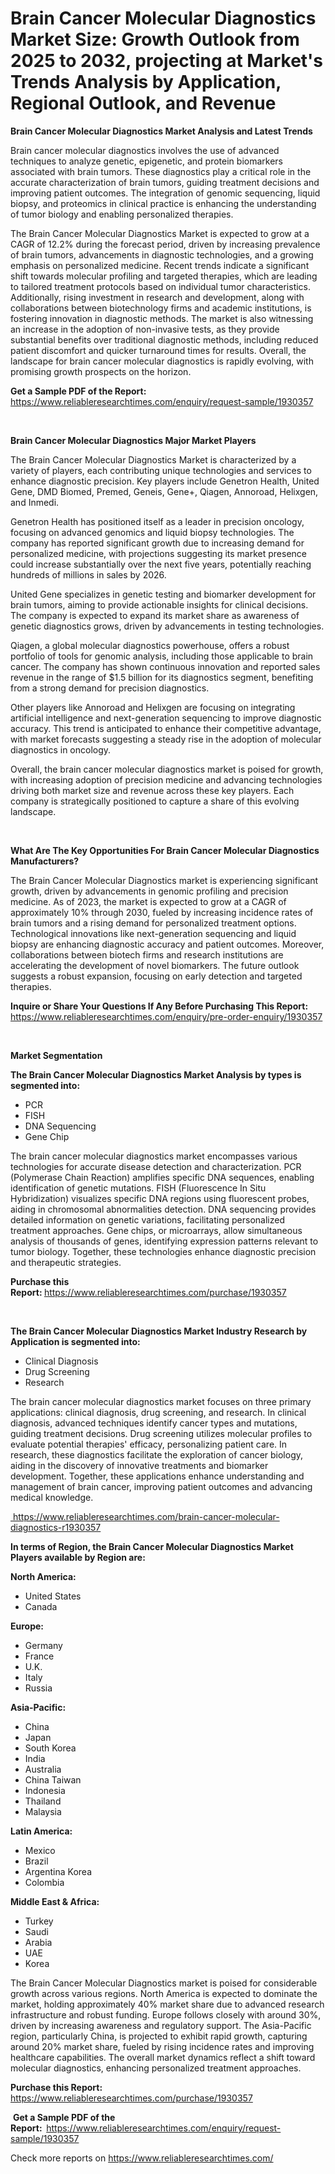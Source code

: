 <p><h1>Brain Cancer Molecular Diagnostics Market Size: Growth Outlook from 2025 to 2032, projecting at Market's Trends Analysis by Application, Regional Outlook, and Revenue</h1></p><p><strong>Brain Cancer Molecular Diagnostics Market Analysis and Latest Trends</strong></p>
<p><p>Brain cancer molecular diagnostics involves the use of advanced techniques to analyze genetic, epigenetic, and protein biomarkers associated with brain tumors. These diagnostics play a critical role in the accurate characterization of brain tumors, guiding treatment decisions and improving patient outcomes. The integration of genomic sequencing, liquid biopsy, and proteomics in clinical practice is enhancing the understanding of tumor biology and enabling personalized therapies.</p><p>The Brain Cancer Molecular Diagnostics Market is expected to grow at a CAGR of 12.2% during the forecast period, driven by increasing prevalence of brain tumors, advancements in diagnostic technologies, and a growing emphasis on personalized medicine. Recent trends indicate a significant shift towards molecular profiling and targeted therapies, which are leading to tailored treatment protocols based on individual tumor characteristics. Additionally, rising investment in research and development, along with collaborations between biotechnology firms and academic institutions, is fostering innovation in diagnostic methods. The market is also witnessing an increase in the adoption of non-invasive tests, as they provide substantial benefits over traditional diagnostic methods, including reduced patient discomfort and quicker turnaround times for results. Overall, the landscape for brain cancer molecular diagnostics is rapidly evolving, with promising growth prospects on the horizon.</p></p>
<p><strong>Get a Sample PDF of the Report:&nbsp;</strong> <a href="https://www.reliableresearchtimes.com/enquiry/request-sample/1930357?utm_campaign=2740&utm_medium=2&utm_source=Github&utm_content=ia&utm_term=29032025&utm_id=brain-cancer-molecular-diagnostics">https://www.reliableresearchtimes.com/enquiry/request-sample/1930357</a></p>
<p>&nbsp;</p>
<p><strong>Brain Cancer Molecular Diagnostics Major Market Players</strong></p>
<p><p>The Brain Cancer Molecular Diagnostics Market is characterized by a variety of players, each contributing unique technologies and services to enhance diagnostic precision. Key players include Genetron Health, United Gene, DMD Biomed, Premed, Geneis, Gene+, Qiagen, Annoroad, Helixgen, and Inmedi.</p><p>Genetron Health has positioned itself as a leader in precision oncology, focusing on advanced genomics and liquid biopsy technologies. The company has reported significant growth due to increasing demand for personalized medicine, with projections suggesting its market presence could increase substantially over the next five years, potentially reaching hundreds of millions in sales by 2026.</p><p>United Gene specializes in genetic testing and biomarker development for brain tumors, aiming to provide actionable insights for clinical decisions. The company is expected to expand its market share as awareness of genetic diagnostics grows, driven by advancements in testing technologies.</p><p>Qiagen, a global molecular diagnostics powerhouse, offers a robust portfolio of tools for genomic analysis, including those applicable to brain cancer. The company has shown continuous innovation and reported sales revenue in the range of $1.5 billion for its diagnostics segment, benefiting from a strong demand for precision diagnostics.</p><p>Other players like Annoroad and Helixgen are focusing on integrating artificial intelligence and next-generation sequencing to improve diagnostic accuracy. This trend is anticipated to enhance their competitive advantage, with market forecasts suggesting a steady rise in the adoption of molecular diagnostics in oncology.</p><p>Overall, the brain cancer molecular diagnostics market is poised for growth, with increasing adoption of precision medicine and advancing technologies driving both market size and revenue across these key players. Each company is strategically positioned to capture a share of this evolving landscape.</p></p>
<p>&nbsp;</p>
<p><strong>What Are The Key Opportunities For Brain Cancer Molecular Diagnostics Manufacturers?</strong></p>
<p><p>The Brain Cancer Molecular Diagnostics market is experiencing significant growth, driven by advancements in genomic profiling and precision medicine. As of 2023, the market is expected to grow at a CAGR of approximately 10% through 2030, fueled by increasing incidence rates of brain tumors and a rising demand for personalized treatment options. Technological innovations like next-generation sequencing and liquid biopsy are enhancing diagnostic accuracy and patient outcomes. Moreover, collaborations between biotech firms and research institutions are accelerating the development of novel biomarkers. The future outlook suggests a robust expansion, focusing on early detection and targeted therapies.</p></p>
<p><strong>Inquire or Share Your Questions If Any Before Purchasing This Report:</strong> <a href="https://www.reliableresearchtimes.com/enquiry/pre-order-enquiry/1930357?utm_campaign=2740&utm_medium=2&utm_source=Github&utm_content=ia&utm_term=29032025&utm_id=brain-cancer-molecular-diagnostics">https://www.reliableresearchtimes.com/enquiry/pre-order-enquiry/1930357</a></p>
<p>&nbsp;</p>
<p><strong>Market Segmentation</strong></p>
<p><strong>The Brain Cancer Molecular Diagnostics Market Analysis by types is segmented into:</strong></p>
<p><ul><li>PCR</li><li>FISH</li><li>DNA Sequencing</li><li>Gene Chip</li></ul></p>
<p><p>The brain cancer molecular diagnostics market encompasses various technologies for accurate disease detection and characterization. PCR (Polymerase Chain Reaction) amplifies specific DNA sequences, enabling identification of genetic mutations. FISH (Fluorescence In Situ Hybridization) visualizes specific DNA regions using fluorescent probes, aiding in chromosomal abnormalities detection. DNA sequencing provides detailed information on genetic variations, facilitating personalized treatment approaches. Gene chips, or microarrays, allow simultaneous analysis of thousands of genes, identifying expression patterns relevant to tumor biology. Together, these technologies enhance diagnostic precision and therapeutic strategies.</p></p>
<p><strong>Purchase this Report:&nbsp;</strong><a href="https://www.reliableresearchtimes.com/purchase/1930357?utm_campaign=2740&utm_medium=2&utm_source=Github&utm_content=ia&utm_term=29032025&utm_id=brain-cancer-molecular-diagnostics">https://www.reliableresearchtimes.com/purchase/1930357</a></p>
<p>&nbsp;</p>
<p><strong>The Brain Cancer Molecular Diagnostics Market Industry Research by Application is segmented into:</strong></p>
<p><ul><li>Clinical Diagnosis</li><li>Drug Screening</li><li>Research</li></ul></p>
<p><p>The brain cancer molecular diagnostics market focuses on three primary applications: clinical diagnosis, drug screening, and research. In clinical diagnosis, advanced techniques identify cancer types and mutations, guiding treatment decisions. Drug screening utilizes molecular profiles to evaluate potential therapies' efficacy, personalizing patient care. In research, these diagnostics facilitate the exploration of cancer biology, aiding in the discovery of innovative treatments and biomarker development. Together, these applications enhance understanding and management of brain cancer, improving patient outcomes and advancing medical knowledge.</p></p>
<p><a href="https://www.reliableresearchtimes.com/brain-cancer-molecular-diagnostics-r1930357?utm_campaign=2740&utm_medium=2&utm_source=Github&utm_content=ia&utm_term=29032025&utm_id=brain-cancer-molecular-diagnostics">&nbsp;https://www.reliableresearchtimes.com/brain-cancer-molecular-diagnostics-r1930357</a></p>
<p><strong>In terms of Region, the Brain Cancer Molecular Diagnostics Market Players available by Region are:</strong></p>
<p>
    <p> <strong> North America: </strong>
        <ul>
            <li>United States</li>
            <li>Canada</li>
        </ul>
        </p> 
    <p> <strong> Europe: </strong>
        <ul>
            <li>Germany</li>
            <li>France</li>
            <li>U.K.</li>
            <li>Italy</li>
            <li>Russia</li>
        </ul>
        </p> 
    <p> <strong> Asia-Pacific: </strong>
        <ul>
            <li>China</li>
            <li>Japan</li>
            <li>South Korea</li>
            <li>India</li>
            <li>Australia</li>
            <li>China Taiwan</li>
            <li>Indonesia</li>
            <li>Thailand</li>
            <li>Malaysia</li>
        </ul>
        </p> 
    <p> <strong> Latin America: </strong>
        <ul>
            <li>Mexico</li>
            <li>Brazil</li>
            <li>Argentina Korea</li>
            <li>Colombia</li>
        </ul>
        </p> 
    <p> <strong> Middle East & Africa: </strong>
        <ul>
            <li>Turkey</li>
            <li>Saudi</li>
            <li>Arabia</li>
            <li>UAE</li>
            <li>Korea</li>
        </ul>
    </p>
    </p>
<p><p>The Brain Cancer Molecular Diagnostics market is poised for considerable growth across various regions. North America is expected to dominate the market, holding approximately 40% market share due to advanced research infrastructure and robust funding. Europe follows closely with around 30%, driven by increasing awareness and regulatory support. The Asia-Pacific region, particularly China, is projected to exhibit rapid growth, capturing around 20% market share, fueled by rising incidence rates and improving healthcare capabilities. The overall market dynamics reflect a shift toward molecular diagnostics, enhancing personalized treatment approaches.</p></p>
<p><strong>Purchase this Report: </strong><a href="https://www.reliableresearchtimes.com/purchase/1930357?utm_campaign=2740&utm_medium=2&utm_source=Github&utm_content=ia&utm_term=29032025&utm_id=brain-cancer-molecular-diagnostics">https://www.reliableresearchtimes.com/purchase/1930357</a></p>
<p>&nbsp;<strong>Get a Sample PDF of the Report:&nbsp;&nbsp;</strong><a href="https://www.reliableresearchtimes.com/enquiry/request-sample/1930357?utm_campaign=2740&utm_medium=2&utm_source=Github&utm_content=ia&utm_term=29032025&utm_id=brain-cancer-molecular-diagnostics">https://www.reliableresearchtimes.com/enquiry/request-sample/1930357</a></p>
<p><strong></strong></p>
<p>Check more reports on <a href="https://www.reliableresearchtimes.com/?utm_campaign=2740&utm_medium=2&utm_source=Github&utm_content=ia&utm_term=29032025&utm_id=brain-cancer-molecular-diagnostics">https://www.reliableresearchtimes.com/</a></p>
